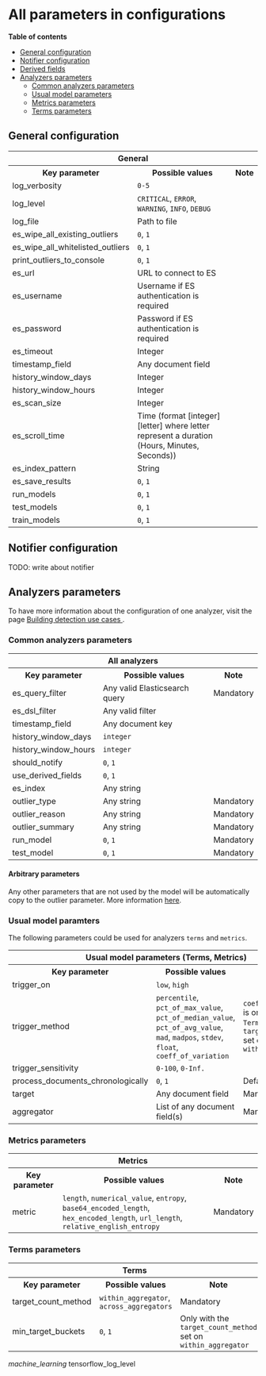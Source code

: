 # All parameters in configurations

**Table of contents**
- [General configuration](#general-configuration)
- [Notifier configuration](#notifier-configuration)
- [Derived fields](CONFIG_OUTLIERS.md#derived-fields)
- [Analyzers parameters](#analyzers-parameters)
  - [Common analyzers parameters](#common-analyzers-parameters)
  - [Usual model parameters](#usual-model-parameters)
  - [Metrics parameters](#metrics-parameters)
  - [Terms parameters](#terms-parameters)


## General configuration
<table class="tg">
  <tr>
   <th colspan="3">General</th>
  </tr>
  <tr>
    <th class="tg-0pky">Key parameter</th>
    <th class="tg-0pky">Possible values</th>
    <th class="tg-0pky">Note</th>
  </tr>
  <tr>
    <td class="tg-0pky">log_verbosity</td>
    <td class="tg-0pky"><code>0-5</code></td>
    <td class="tg-0pky"></td>
  </tr>
  <tr>
    <td class="tg-0pky">log_level</td>
    <td class="tg-0pky"><code>CRITICAL</code>, <code>ERROR</code>, <code>WARNING</code>, <code>INFO</code>, <code>DEBUG</code></td>
    <td class="tg-0pky"></td>
  </tr>
  <tr>
    <td class="tg-0pky">log_file</td>
    <td class="tg-0pky">Path to file</td>
    <td class="tg-0pky"></td>
  </tr>
  <tr>
    <td class="tg-0pky">es_wipe_all_existing_outliers</td>
    <td class="tg-0pky"><code>0</code>, <code>1</code></td>
    <td class="tg-0pky"></td>
  </tr>
  <tr>
    <td class="tg-0pky">es_wipe_all_whitelisted_outliers</td>
    <td class="tg-0pky"><code>0</code>, <code>1</code></td>
    <td class="tg-0pky"></td>
  </tr>
  <tr>
    <td class="tg-0pky">print_outliers_to_console</td>
    <td class="tg-0pky"><code>0</code>, <code>1</code></td>
    <td class="tg-0pky"></td>
  </tr>
  <tr>
    <td class="tg-0pky">es_url</td>
    <td class="tg-0pky">URL to connect to ES</td>
    <td class="tg-0pky"></td>
  </tr>
   <tr>
    <td class="tg-0pky">es_username</td>
    <td class="tg-0pky">Username if ES authentication is required</td>
    <td class="tg-0pky"></td>
  </tr>
   <tr>
    <td class="tg-0pky">es_password</td>
    <td class="tg-0pky">Password if ES authentication is required</td>
    <td class="tg-0pky"></td>
  </tr>
  <tr>
    <td class="tg-0pky">es_timeout</td>
    <td class="tg-0pky">Integer</td>
    <td class="tg-0pky"></td>
  </tr>
  <tr>
    <td class="tg-0pky">timestamp_field</td>
    <td class="tg-0pky">Any document field</td>
    <td class="tg-0pky"></td>
  </tr>
  <tr>
    <td class="tg-0pky">history_window_days</td>
    <td class="tg-0pky">Integer</td>
    <td class="tg-0pky"></td>
  </tr>
  <tr>
    <td class="tg-0pky">history_window_hours</td>
    <td class="tg-0pky">Integer</td>
    <td class="tg-0pky"></td>
  </tr>
  <tr>
    <td class="tg-0pky">es_scan_size</td>
    <td class="tg-0pky">Integer</td>
    <td class="tg-0pky"></td>
  </tr>
  <tr>
    <td class="tg-0pky">es_scroll_time</td>
    <td class="tg-0pky">Time (format [integer][letter] where letter represent a duration (Hours, Minutes, Seconds))</td>
    <td class="tg-0pky"></td>
  </tr>
  <tr>
    <td class="tg-0pky">es_index_pattern</td>
    <td class="tg-0pky">String</td>
    <td class="tg-0pky"></td>
  </tr>
  <tr>
    <td class="tg-0pky">es_save_results</td>
    <td class="tg-0pky"><code>0</code>, <code>1</code></td>
    <td class="tg-0pky"></td>
  </tr>
  <tr>
    <td class="tg-0pky">run_models</td>
    <td class="tg-0pky"><code>0</code>, <code>1</code></td>
    <td class="tg-0pky"></td>
  </tr>
  <tr>
    <td class="tg-0pky">test_models</td>
    <td class="tg-0pky"><code>0</code>, <code>1</code></td>
    <td class="tg-0pky"></td>
  </tr>
  <tr>
    <td class="tg-0pky">train_models</td>
    <td class="tg-0pky"><code>0</code>, <code>1</code></td>
    <td class="tg-0pky"></td>
  </tr>
</table>


## Notifier configuration
TODO: write about notifier


## Analyzers parameters

To have more information about the configuration of one analyzer, visit the page [Building detection use cases
](CONFIG_OUTLIERS.md).

### Common analyzers parameters
<table>
  <tr>
    <th colspan="3">All analyzers</th>
  </tr>
  <tr>
    <th class="tg-0pky">Key parameter</th>
    <th class="tg-0pky">Possible values</th>
    <th class="tg-0pky">Note</th>
  </tr>
  <tr>
    <td class="tg-0pky">es_query_filter</td>
    <td class="tg-0pky">Any valid Elasticsearch query</td>
    <td class="tg-c3ow">Mandatory</td>
  </tr>
  <tr>
    <td class="tg-0pky">es_dsl_filter</td>
    <td class="tg-0pky">Any valid filter</td>
    <td class="tg-0pky"></td>
  </tr>
  <tr>
    <td class="tg-0pky">timestamp_field</td>
    <td class="tg-0pky">Any document key</td>
    <td class="tg-0pky"></td>
  </tr>
  <tr>
    <td class="tg-0pky">history_window_days</td>
    <td class="tg-0pky"><code>integer</code></td>
    <td class="tg-0pky"></td>
  </tr>
  <tr>
    <td class="tg-0pky">history_window_hours</td>
    <td class="tg-0pky"><code>integer</code></td>
    <td class="tg-0pky"></td>
  </tr>
  <tr>
    <td class="tg-0pky">should_notify</td>
    <td class="tg-0pky"><code>0</code>, <code>1</code></td>
    <td class="tg-0pky"></td>
  </tr>
  <tr>
    <td class="tg-0pky">use_derived_fields</td>
    <td class="tg-0pky"><code>0</code>, <code>1</code></td>
    <td class="tg-0pky"></td>
  </tr>
  <tr>
    <td class="tg-0pky">es_index</td>
    <td class="tg-0pky">Any string</td>
    <td class="tg-0pky"></td>
  </tr>
  <tr>
    <td class="tg-0pky">outlier_type</td>
    <td class="tg-0pky">Any string</td>
    <td class="tg-0pky">Mandatory</td>
  </tr>
  <tr>
    <td class="tg-0pky">outlier_reason</td>
    <td class="tg-0pky">Any string</td>
    <td class="tg-0pky">Mandatory</td>
  </tr>
  <tr>
    <td class="tg-0pky">outlier_summary</td>
    <td class="tg-0pky">Any string</td>
    <td class="tg-0pky">Mandatory</td>
  </tr>
  <tr>
    <td class="tg-0pky">run_model</td>
    <td class="tg-0pky"><code>0</code>, <code>1</code></td>
    <td class="tg-0pky">Mandatory</td>
  </tr>
  <tr>
    <td class="tg-0pky">test_model</td>
    <td class="tg-0pky"><code>0</code>, <code>1</code></td>
    <td class="tg-0pky">Mandatory</td>
  </tr>
</table>

#### Arbitrary parameters
Any other parameters that are not used by the model will be automatically copy to the outlier parameter. More information [here](CONFIG_OUTLIERS.md#arbitrary-parameters).


### Usual model paramters

The following parameters could be used for analyzers `terms` and `metrics`.
<table>
  <tr>
    <th colspan="3">Usual model parameters (Terms, Metrics)</th>
  </tr>
  <tr>
    <th class="tg-0pky">Key parameter</th>
    <th class="tg-0pky">Possible values</th>
    <th class="tg-0pky">Note</th>
  </tr>
  <tr>
    <td class="tg-0pky">trigger_on</td>
    <td class="tg-0pky"><code>low</code>, <code>high</code></td>
    <td class="tg-0pky"></td>
  </tr>
  <tr>
    <td class="tg-0pky">trigger_method</td>
    <td class="tg-0pky"><code>percentile</code>, <code>pct_of_max_value</code>, <code>pct_of_median_value</code>, <code>pct_of_avg_value</code>, <code>mad</code>, <code>madpos</code>, <code>stdev</code>, <code>float</code>, <code>coeff_of_variation</code></td>
    <td class="tg-0pky"><code>coeff_of_variation</code> is only adapt for <code>Terms</code> with <code>target_count_method</code> set on <code>within_aggregator</code></td>
  </tr>
  <tr>
    <td class="tg-0pky">trigger_sensitivity</td>
    <td class="tg-0pky"><code>0-100</code>, <code>0-Inf.</code></td>
    <td class="tg-0pky"></td>
  </tr>
  <tr>
    <td class="tg-0pky">process_documents_chronologically</td>
    <td class="tg-0pky"><code>0</code>, <code>1</code></td>
    <td class="tg-0pky">Default: <code>0</code></td>
  </tr>
  <tr>
    <td class="tg-0pky">target</td>
    <td class="tg-0pky">Any document field</td>
    <td class="tg-0pky">Mandatory</td>
  </tr>
  <tr>
    <td class="tg-0pky">aggregator</td>
    <td class="tg-0pky">List of any document field(s)</td>
    <td class="tg-0pky">Mandatory</td>
  </tr>
</table>


### Metrics parameters

<table>
  <tr>
    <th colspan="3">Metrics</th>
  </tr>
  <tr>
    <th class="tg-0pky">Key parameter</th>
    <th class="tg-0pky">Possible values</th>
    <th class="tg-0pky">Note</th>
  </tr>
  <tr>
    <td class="tg-0pky">metric</td>
    <td class="tg-0pky"><code>length</code>, <code>numerical_value</code>, <code>entropy</code>, <code>base64_encoded_length</code>, <code>hex_encoded_length</code>, <code>url_length</code>, <code>relative_english_entropy</code></td>
    <td class="tg-0pky">Mandatory</td>
  </tr>
</table>


### Terms parameters

<table>
  <tr>
    <th colspan="3">Terms</th>
  </tr>
  <tr>
    <th class="tg-0pky">Key parameter</th>
    <th class="tg-0pky">Possible values</th>
    <th class="tg-0pky">Note</th>
  </tr>
  <tr>
    <td class="tg-0pky">target_count_method</td>
    <td class="tg-0pky"><code>within_aggregator</code>, <code>across_aggregators</code></td>
    <td class="tg-0pky">Mandatory</td>
  </tr>
  <tr>
    <td class="tg-0pky">min_target_buckets</td>
    <td class="tg-0pky"><code>0</code>, <code>1</code></td>
    <td class="tg-0pky">Only with the <code>target_count_method</code> set on <code>within_aggregator</code></td>
  </tr>
</table>

*machine_learning*
tensorflow_log_level